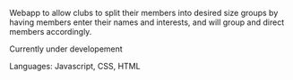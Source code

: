 Webapp to allow clubs to split their members into desired size groups by having members enter their names and interests, and will group and direct members accordingly.

Currently under developement

Languages: Javascript, CSS, HTML
